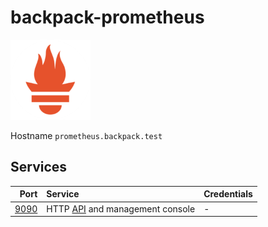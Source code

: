 # backpack-prometheus

![Prometheus](../../doc/assets/logos/prometheus.png)

Hostname `prometheus.backpack.test`

## Services

| Port | Service | Credentials
| ---: | :------ | :----------
| [9090](http://prometheus.backpack.test:9090) | HTTP [API](https://prometheus.io/docs/prometheus/latest/management_api/) and management console | -
